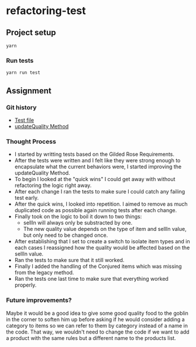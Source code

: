 # refactoring-test

## Project setup

```
yarn
```

### Run tests

```
yarn run test
```

## Assignment

### Git history

- [Test file](https://github.com/MaxCloutier/refactoring-test/commits/master/test/gilded-rose.spec.ts)
- [updateQuality Method](https://github.com/MaxCloutier/refactoring-test/commits/master/app/gilded-rose.ts)

### Thought Process

- I started by writting tests based on the Gilded Rose Requirements.
- After the tests were written and I felt like they were strong enough to encapsulate what the current behaviors were, I started improving the updateQuality Method.
- To begin I looked at the "quick wins" I could get away with without refactoring the logic right away.
- After each change I ran the tests to make sure I could catch any failing test early.
- After the quick wins, I looked into repetition. I aimed to remove as much duplicated code as possible again running tests after each change.
- Finally took on the logic to boil it down to two things:
  - sellIn will always only be substracted by one.
  - The new quality value depends on the type of item and sellIn value, but only need to be changed once.
- After establishing that I set to create a switch to isolate item types and in each cases I reassigned how the quality would be affected based on the sellIn value.
- Ran the tests to make sure that it still worked.
- Finally I added the handling of the Conjured items which was missing from the legacy method.
- Ran the tests one last time to make sure that everything worked properly.

### Future improvements?

Maybe it would be a good idea to give some good quality food to the goblin in the corner to soften him up before asking if he would consider adding a category to items so we can refer to them by category instead of a name in the code. That way, we wouldn't need to change the code if we want to add a product with the same rules but a different name to the products list.
